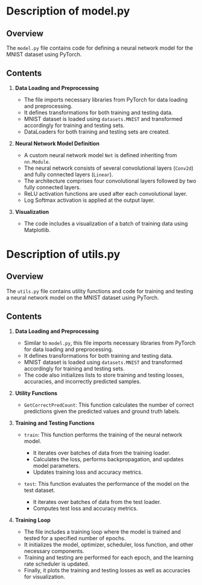 # Description of model.py

## Overview
The `model.py` file contains code for defining a neural network model for the MNIST dataset using PyTorch.

## Contents
1. **Data Loading and Preprocessing**
    - The file imports necessary libraries from PyTorch for data loading and preprocessing.
    - It defines transformations for both training and testing data.
    - MNIST dataset is loaded using `datasets.MNIST` and transformed accordingly for training and testing sets.
    - DataLoaders for both training and testing sets are created.

2. **Neural Network Model Definition**
    - A custom neural network model `Net` is defined inheriting from `nn.Module`.
    - The neural network consists of several convolutional layers (`Conv2d`) and fully connected layers (`Linear`).
    - The architecture comprises four convolutional layers followed by two fully connected layers.
    - ReLU activation functions are used after each convolutional layer.
    - Log Softmax activation is applied at the output layer.

3. **Visualization**
    - The code includes a visualization of a batch of training data using Matplotlib.


# Description of utils.py

## Overview
The `utils.py` file contains utility functions and code for training and testing a neural network model on the MNIST dataset using PyTorch.

## Contents
1. **Data Loading and Preprocessing**
    - Similar to `model.py`, this file imports necessary libraries from PyTorch for data loading and preprocessing.
    - It defines transformations for both training and testing data.
    - MNIST dataset is loaded using `datasets.MNIST` and transformed accordingly for training and testing sets.
    - The code also initializes lists to store training and testing losses, accuracies, and incorrectly predicted samples.

2. **Utility Functions**
    - `GetCorrectPredCount`: This function calculates the number of correct predictions given the predicted values and ground truth labels.

3. **Training and Testing Functions**
    - `train`: This function performs the training of the neural network model.
        - It iterates over batches of data from the training loader.
        - Calculates the loss, performs backpropagation, and updates model parameters.
        - Updates training loss and accuracy metrics.
        
    - `test`: This function evaluates the performance of the model on the test dataset.
        - It iterates over batches of data from the test loader.
        - Computes test loss and accuracy metrics.

4. **Training Loop**
    - The file includes a training loop where the model is trained and tested for a specified number of epochs.
    - It initializes the model, optimizer, scheduler, loss function, and other necessary components.
    - Training and testing are performed for each epoch, and the learning rate scheduler is updated.
    - Finally, it plots the training and testing losses as well as accuracies for visualization.

